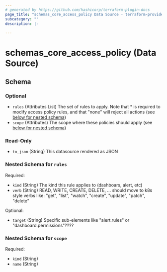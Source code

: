 ```yaml
---
# generated by https://github.com/hashicorp/terraform-plugin-docs
page_title: "schemas_core_access_policy Data Source - terraform-provider-schemas"
subcategory: ""
description: |-
  
---
```


# schemas_core_access_policy (Data Source)





<!-- schema generated by tfplugindocs -->
## Schema

### Optional

- `rules` (Attributes List) The set of rules to apply.  Note that * is required to modify
access policy rules, and that "none" will reject all actions (see [below for nested schema](#nestedatt--rules))
- `scope` (Attributes) The scope where these policies should apply (see [below for nested schema](#nestedatt--scope))

### Read-Only

- `to_json` (String) This datasource rendered as JSON

<a id="nestedatt--rules"></a>
### Nested Schema for `rules`

Required:

- `kind` (String) The kind this rule applies to (dashboars, alert, etc)
- `verb` (String) READ, WRITE, CREATE, DELETE, ...
should move to k8s style verbs like: "get", "list", "watch", "create", "update", "patch", "delete"

Optional:

- `target` (String) Specific sub-elements like "alert.rules" or "dashboard.permissions"????


<a id="nestedatt--scope"></a>
### Nested Schema for `scope`

Required:

- `kind` (String)
- `name` (String)


